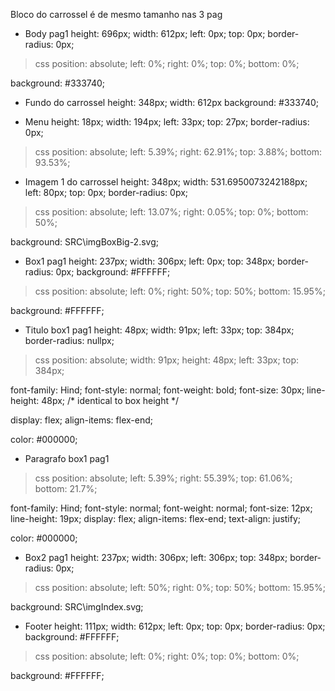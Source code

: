 Bloco do carrossel é de mesmo tamanho nas 3 pag

* Body pag1
height: 696px;
width: 612px;
left: 0px;
top: 0px;
border-radius: 0px;
>css
position: absolute;
left: 0%;
right: 0%;
top: 0%;
bottom: 0%;

background: #333740;


* Fundo do carrossel
height: 348px;
width: 612px
background: #333740;

* Menu
height: 18px;
width: 194px;
left: 33px;
top: 27px;
border-radius: 0px;
>css
position: absolute;
left: 5.39%;
right: 62.91%;
top: 3.88%;
bottom: 93.53%;

* Imagem 1 do carrossel
height: 348px;
width: 531.6950073242188px;
left: 80px;
top: 0px;
border-radius: 0px;
>css
position: absolute;
left: 13.07%;
right: 0.05%;
top: 0%;
bottom: 50%;

background: SRC\imgBoxBig-2.svg;


* Box1 pag1
height: 237px;
width: 306px;
left: 0px;
top: 348px;
border-radius: 0px;
background: #FFFFFF;
>css
position: absolute;
left: 0%;
right: 50%;
top: 50%;
bottom: 15.95%;

background: #FFFFFF;

* Titulo box1 pag1
height: 48px;
width: 91px;
left: 33px;
top: 384px;
border-radius: nullpx;
>css
position: absolute;
width: 91px;
height: 48px;
left: 33px;
top: 384px;

font-family: Hind;
font-style: normal;
font-weight: bold;
font-size: 30px;
line-height: 48px;
/* identical to box height */

display: flex;
align-items: flex-end;

color: #000000;

* Paragrafo box1 pag1

>css
position: absolute;
left: 5.39%;
right: 55.39%;
top: 61.06%;
bottom: 21.7%;

font-family: Hind;
font-style: normal;
font-weight: normal;
font-size: 12px;
line-height: 19px;
display: flex;
align-items: flex-end;
text-align: justify;

color: #000000;

* Box2 pag1
height: 237px;
width: 306px;
left: 306px;
top: 348px;
border-radius: 0px;
>css
position: absolute;
left: 50%;
right: 0%;
top: 50%;
bottom: 15.95%;

background: SRC\imgIndex.svg;

* Footer
height: 111px;
width: 612px;
left: 0px;
top: 0px;
border-radius: 0px;
background: #FFFFFF;
>css
position: absolute;
left: 0%;
right: 0%;
top: 0%;
bottom: 0%;

background: #FFFFFF;


